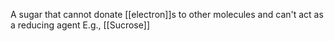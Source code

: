 A sugar that cannot donate [[electron]]s to other molecules and can't act as a reducing agent
E.g., [[Sucrose]]
